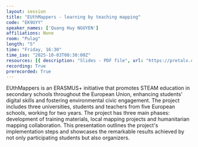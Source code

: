 ```yaml
---
layout: session
title: "EUthMappers - learning by teaching mapping"
code: "EK9UYY"
speaker_names: ['Quang Huy NGUYEN']
affiliations: None
room: "Pulag"
length: "5"
time: "Friday, 16:30"
time_iso: "2025-10-03T08:30:00Z"
resources: [{ description: "Slides - PDF file", url: "https://pretalx.com/media/sotm2025-osm-science/submissions/EK9UYY/resources/Quang_T5zFONl.pdf" }]
recording: True
prerecorded: True
---
```


EUthMappers is an ERASMUS+ initiative that promotes STEAM education in secondary schools throughout the European Union, enhancing students' digital skills and fostering environmental civic engagement. The project includes three universities, students and teachers from five European schools, working for two years. The project has three main phases: development of training materials, local mapping projects and humanitarian mapping collaboration. This presentation outlines the project's implementation steps and showcases the remarkable results achieved by not only participating students but also organizers.

